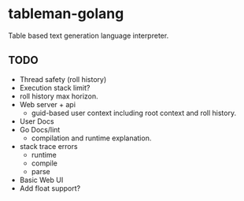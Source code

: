 # tableman-golang

Table based text generation language interpreter.

## TODO

- Thread safety (roll history)
- Execution stack limit?
- roll history max horizon.
- Web server + api
  - guid-based user context including root context and roll history.
- User Docs
- Go Docs/lint
  - compilation and runtime explanation.
- stack trace errors
  - runtime
  - compile
  - parse
- Basic Web UI
- Add float support?
